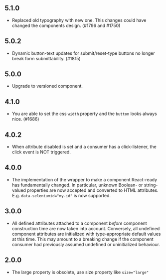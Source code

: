 ## 5.1.0

- Replaced old typography with new one. This changes could have changed the components design. (#1796 and #1750)

## 5.0.2

- Dynamic button-text updates for submit/reset-type buttons no longer break form submittability. (#1815)

## 5.0.0

- Upgrade to versioned component.

## 4.1.0

- You are able to set the css `width` property and the `button` looks always nice. (#1686)

## 4.0.2

- When attribute disabled is set and a consumer has a click-listener, the click event is NOT triggered.

## 4.0.0

- The implementation of the wrapper to make a component React-ready has
  fundamentally changed. In particular, unknown Boolean- or
  string-valued properties are now accepted and converted to HTML
  attributes. E.g. `data-seleniumid="my-id"` is now supported.

## 3.0.0

- All defined attributes attached to a component _before_ component
  construction time are now taken into account. Conversely, all undefined
  component attributes are initialized with type-appropriate default
  values at this time. This may amount to a breaking change if the
  component consumer had previously assumed undefined or uninitialized
  behaviour.

## 2.0.0

- The large property is obsolete, use size property like `size="large"`
